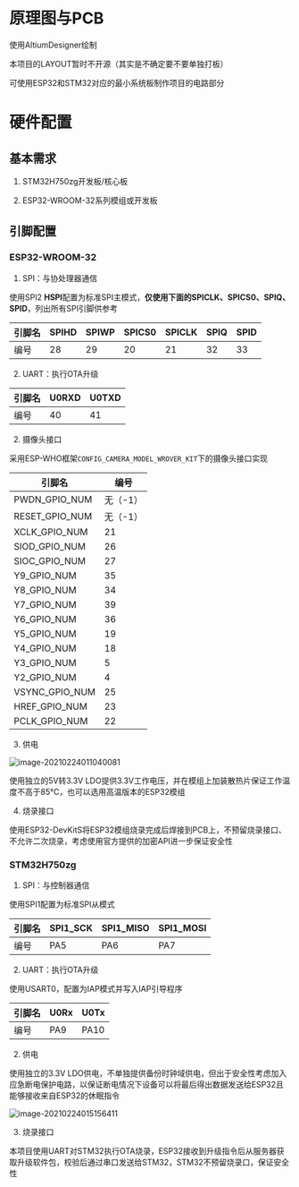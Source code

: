 # 原理图与PCB

使用AltiumDesigner绘制

本项目的LAYOUT暂时不开源（其实是不确定要不要单独打板）

可使用ESP32和STM32对应的最小系统板制作项目的电路部分

# 硬件配置

## 基本需求

1. STM32H750zg开发板/核心板

2. ESP32-WROOM-32系列模组或开发板

## 引脚配置

### ESP32-WROOM-32

1. SPI：与协处理器通信

使用SPI2 **HSPI**配置为标准SPI主模式，**仅使用下面的SPICLK、SPICS0、SPIQ、SPID**，列出所有SPI引脚供参考

| 引脚名 | SPIHD | SPIWP | SPICS0 | SPICLK | SPIQ | SPID |
| ------ | ----- | ----- | ------ | ------ | ---- | ---- |
| 编号   | 28    | 29    | 20     | 21     | 32   | 33   |


2. UART：执行OTA升级

| 引脚名 | U0RXD | U0TXD |
| ------ | ----- | ----- |
| 编号   | 40    | 41    |


2. 摄像头接口

采用ESP-WHO框架`CONFIG_CAMERA_MODEL_WROVER_KIT`下的摄像头接口实现

| 引脚名         | 编号     |
| -------------- | -------- |
| PWDN_GPIO_NUM  | 无（-1） |
| RESET_GPIO_NUM | 无（-1） |
| XCLK_GPIO_NUM  | 21       |
| SIOD_GPIO_NUM  | 26       |
| SIOC_GPIO_NUM  | 27       |
| Y9_GPIO_NUM    | 35       |
| Y8_GPIO_NUM    | 34       |
| Y7_GPIO_NUM    | 39       |
| Y6_GPIO_NUM    | 36       |
| Y5_GPIO_NUM    | 19       |
| Y4_GPIO_NUM    | 18       |
| Y3_GPIO_NUM    | 5        |
| Y2_GPIO_NUM    | 4        |
| VSYNC_GPIO_NUM | 25       |
| HREF_GPIO_NUM  | 23       |
| PCLK_GPIO_NUM  | 22       |


3. 供电

![image-20210224011040081](C:\Users\NH55\AppData\Roaming\Typora\typora-user-images\image-20210224011040081.png)

使用独立的5V转3.3V LDO提供3.3V工作电压，并在模组上加装散热片保证工作温度不高于85℃，也可以选用高温版本的ESP32模组


4. 烧录接口

使用ESP32-DevKitS将ESP32模组烧录完成后焊接到PCB上，不预留烧录接口、不允许二次烧录，考虑使用官方提供的加密API进一步保证安全性

### STM32H750zg

1. SPI：与控制器通信

使用SPI1配置为标准SPI从模式

| 引脚名 | SPI1_SCK | SPI1_MISO | SPI1_MOSI |
| ------ | -------- | --------- | --------- |
| 编号   | PA5      | PA6       | PA7       |

2. UART：执行OTA升级

使用USART0，配置为IAP模式并写入IAP引导程序

| 引脚名 | U0Rx | U0Tx |
| ------ | ---- | ---- |
| 编号   | PA9  | PA10 |


2. 供电

使用独立的3.3V LDO供电，不单独提供备份时钟域供电，但出于安全性考虑加入应急断电保护电路，以保证断电情况下设备可以将最后得出数据发送给ESP32且能够接收来自ESP32的休眠指令

![image-20210224015156411](C:\Users\NH55\AppData\Roaming\Typora\typora-user-images\image-20210224015156411.png)

3. 烧录接口

本项目使用UART对STM32执行OTA烧录，ESP32接收到升级指令后从服务器获取升级软件包，校验后通过串口发送给STM32，STM32不预留烧录口，保证安全性